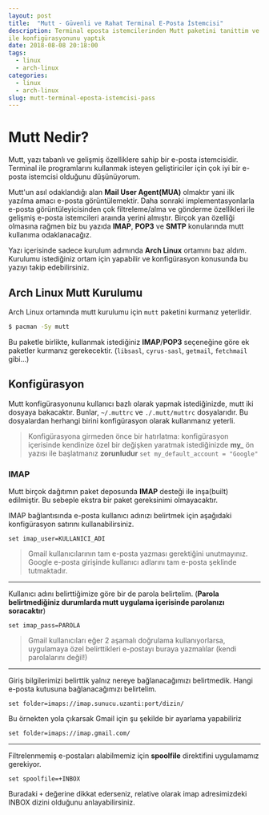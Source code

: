 ```yaml
---
layout: post
title:  "Mutt - Güvenli ve Rahat Terminal E-Posta İstemcisi"
description: Terminal eposta istemcilerinden Mutt paketini tanittim ve pass 
ile konfigürasyonunu yaptık
date: 2018-08-08 20:18:00
tags:
  - linux
  - arch-linux
categories:
  - linux
  - arch-linux
slug: mutt-terminal-eposta-istemcisi-pass
---
```


# Mutt Nedir?

Mutt, yazı tabanlı ve gelişmiş özelliklere sahip bir e-posta istemcisidir. 
Terminal ile programlarını kullanmak isteyen geliştiriciler için çok iyi bir 
e-posta istemcisi olduğunu düşünüyorum.

Mutt'un asıl odaklandığı alan **Mail User Agent(MUA)** olmaktır yani ilk 
yazılma amacı e-posta görüntülemektir. Daha sonraki implementasyonlarla 
e-posta görüntüleyicisinden çok filtreleme/alma ve gönderme özellikleri ile 
gelişmiş e-posta istemcileri araında yerini almıştır. Birçok yan özelliği 
olmasına rağmen biz bu yazıda **IMAP**, **POP3** ve **SMTP** konularında 
mutt kullanıma odaklanacağız.

Yazı içerisinde sadece kurulum adımında **Arch Linux** ortamını baz aldım. 
Kurulumu istediğiniz ortam için yapabilir ve konfigürasyon konusunda bu yazıyı 
takip edebilirsiniz.

## Arch Linux Mutt Kurulumu

Arch Linux ortamında mutt kurulumu için `mutt` paketini kurmanız yeterlidir.

```sh
$ pacman -Sy mutt
```

Bu paketle birlikte, kullanmak istediğiniz **IMAP**/**POP3** seçeneğine göre 
ek paketler kurmanız gerekecektir. (`libsasl`, `cyrus-sasl`, `getmail`, 
`fetchmail` gibi...)

## Konfigürasyon

Mutt konfigürasyonunu kullanıcı bazlı olarak yapmak istediğinizde, mutt iki 
dosyaya bakacaktır. Bunlar, `~/.muttrc` ve `./.mutt/muttrc` dosyalarıdır. Bu 
dosyalardan herhangi birini konfigürasyon olarak kullanmanız yeterli.

> Konfigürasyona girmeden önce bir hatırlatma: konfigürasyon içerisinde 
> kendinize özel bir değişken yaratmak istediğinizde **my_** ön yazısı ile 
> başlatmanız **zorunludur**
> `set my_default_account = "Google"`

### IMAP

Mutt birçok dağıtımın paket deposunda **IMAP** desteği ile inşa(built) 
edilmiştir. Bu sebeple ekstra bir paket gereksinimi olmayacaktır.

IMAP bağlantısında e-posta kullanıcı adınızı belirtmek için aşağıdaki 
konfigürasyon satırını kullanabilirsiniz.

```
set imap_user=KULLANICI_ADI
```

> Gmail kullanıcılarının tam e-posta yazması gerektiğini unutmayınız. Google 
> e-posta girişinde kullanıcı adlarını tam e-posta şeklinde tutmaktadır.

---

Kullanıcı adını belirttiğimize göre bir de parola belirtelim. (**Parola 
belirtmediğiniz durumlarda mutt uygulama içerisinde parolanızı soracaktır**)

```
set imap_pass=PAROLA
```

> Gmail kullanıcıları eğer 2 aşamalı doğrulama kullanıyorlarsa, uygulamaya özel 
> belirttikleri e-postayı buraya yazmalılar (kendi parolalarını değil!)

---

Giriş bilgilerimizi belirttik yalnız nereye bağlanacağımızı belirtmedik. 
Hangi e-posta kutusuna bağlanacağımızı belirtelim.

```
set folder=imaps://imap.sunucu.uzanti:port/dizin/
```

Bu örnekten yola çıkarsak Gmail için şu şekilde bir ayarlama yapabiliriz

```
set folder=imaps://imap.gmail.com/
```

---

Filtrelenmemiş e-postaları alabilmemiz için **spoolfile** direktifini 
uygulamamız gerekiyor.

```
set spoolfile=+INBOX
```

Buradaki `+` değerine dikkat ederseniz, relative olarak imap adresimizdeki 
INBOX dizini olduğunu anlayabilirsiniz.


